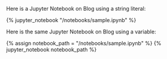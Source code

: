 Here is a Jupyter Notebook on Blog using a string literal:

{% jupyter_notebook "/notebooks/sample.ipynb" %}

Here is the same Jupyter Notebook on Blog using a variable:

{% assign notebook_path = "/notebooks/sample.ipynb" %} {% jupyter_notebook notebook_path %}
